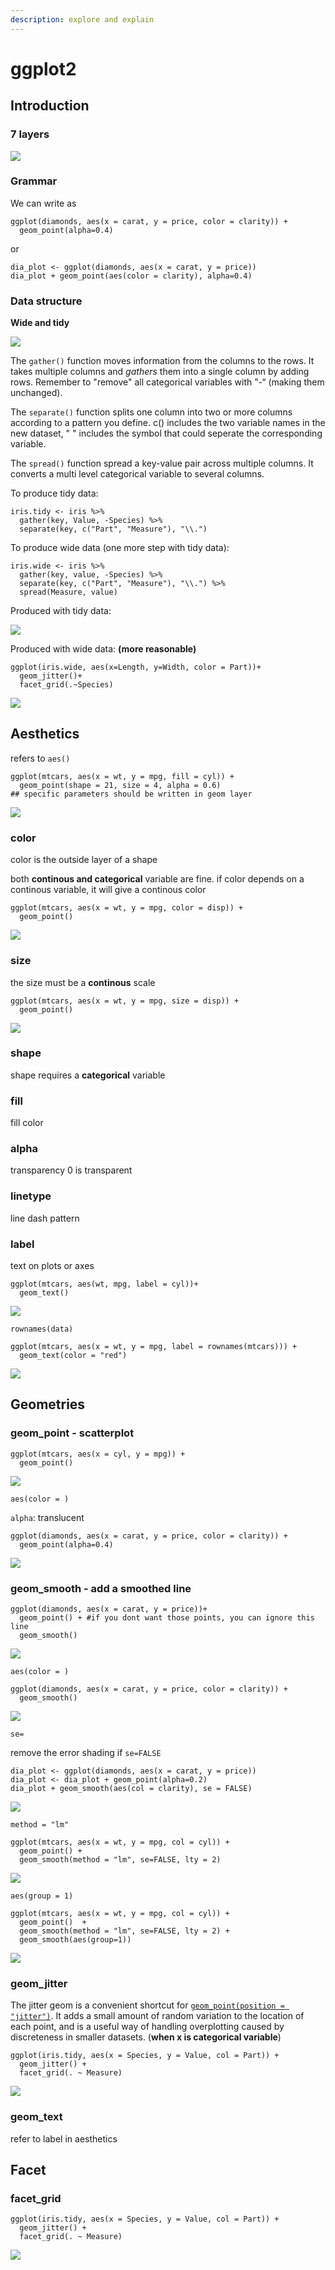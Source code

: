 ```yaml
---
description: explore and explain
---
```


# ggplot2

## Introduction

### 7 layers

![](../../.gitbook/assets/image%20%28140%29.png)

### Grammar

We can write as

```text
ggplot(diamonds, aes(x = carat, y = price, color = clarity)) +
  geom_point(alpha=0.4)
```

or

```text
dia_plot <- ggplot(diamonds, aes(x = carat, y = price))
dia_plot + geom_point(aes(color = clarity), alpha=0.4)
```

### Data structure

**Wide and tidy**

![](../../.gitbook/assets/image%20%28153%29.png)

 The `gather()` function moves information from the columns to the rows. It takes multiple columns and _gathers_ them into a single column by adding rows. Remember to "remove" all categorical variables with "-“ \(making them unchanged\).

The `separate()` function splits one column into two or more columns according to a pattern you define. c\(\) includes the two variable names in the new dataset, " " includes the symbol that could seperate the corresponding variable.

The `spread()` function spread a key-value pair across multiple columns. It converts a multi level categorical variable to several columns.

To produce tidy data:

```text
iris.tidy <- iris %>%
  gather(key, Value, -Species) %>%
  separate(key, c("Part", "Measure"), "\\.")
```

To produce wide data \(one more step with tidy data\):

```text
iris.wide <- iris %>%
  gather(key, value, -Species) %>%
  separate(key, c("Part", "Measure"), "\\.") %>%
  spread(Measure, value)
```

Produced with tidy data:

![](../../.gitbook/assets/image%20%28147%29.png)

Produced with wide data: **\(more reasonable\)**

```text
ggplot(iris.wide, aes(x=Length, y=Width, color = Part))+
  geom_jitter()+
  facet_grid(.~Species)
```

![](../../.gitbook/assets/image%20%28149%29.png)

## Aesthetics

refers to `aes()`

```text
ggplot(mtcars, aes(x = wt, y = mpg, fill = cyl)) +
  geom_point(shape = 21, size = 4, alpha = 0.6) 
## specific parameters should be written in geom layer
```

![](../../.gitbook/assets/image%20%28151%29.png)

### color

color is the outside layer of a shape

both **continous and categorical** variable are fine. if color depends on a continous variable, it will give a continous color

```text
ggplot(mtcars, aes(x = wt, y = mpg, color = disp)) +
  geom_point()
```

![](../../.gitbook/assets/image%20%28139%29.png)

### size

the size must be a **continous** scale

```text
ggplot(mtcars, aes(x = wt, y = mpg, size = disp)) +
  geom_point()
```

![](../../.gitbook/assets/image%20%28142%29.png)

### shape

shape requires a **categorical** variable

### fill

fill color

### alpha

transparency 0 is transparent

### linetype

line dash pattern

### label

text on plots or axes

```text
ggplot(mtcars, aes(wt, mpg, label = cyl))+
  geom_text()
```

![](../../.gitbook/assets/image%20%28136%29.png)

`rownames(data)`

```text
ggplot(mtcars, aes(x = wt, y = mpg, label = rownames(mtcars))) +
  geom_text(color = "red")
```

![](../../.gitbook/assets/image%20%28141%29.png)



## Geometries

### geom\_point - scatterplot

```text
ggplot(mtcars, aes(x = cyl, y = mpg)) +
  geom_point()
```

![](../../.gitbook/assets/image%20%28148%29.png)

`aes(color = )` 

`alpha`: translucent

```text
ggplot(diamonds, aes(x = carat, y = price, color = clarity)) +
  geom_point(alpha=0.4)
```

![](../../.gitbook/assets/image%20%28146%29.png)

### geom\_smooth - add a smoothed line

```text
ggplot(diamonds, aes(x = carat, y = price))+
  geom_point() + #if you dont want those points, you can ignore this line
  geom_smooth()
```

![](../../.gitbook/assets/image%20%28135%29.png)

`aes(color = )`

```text
ggplot(diamonds, aes(x = carat, y = price, color = clarity)) +
  geom_smooth()
```

![](../../.gitbook/assets/image%20%28138%29.png)

`se=`

remove the error shading if `se=FALSE`

```text
dia_plot <- ggplot(diamonds, aes(x = carat, y = price))
dia_plot <- dia_plot + geom_point(alpha=0.2)
dia_plot + geom_smooth(aes(col = clarity), se = FALSE)
```

![](../../.gitbook/assets/image%20%28152%29.png)

`method = "lm"`

```text
ggplot(mtcars, aes(x = wt, y = mpg, col = cyl)) +
  geom_point() + 
  geom_smooth(method = "lm", se=FALSE, lty = 2)
```

![](../../.gitbook/assets/image%20%28154%29.png)

`aes(group = 1)`

```text
ggplot(mtcars, aes(x = wt, y = mpg, col = cyl)) +
  geom_point()  + 
  geom_smooth(method = "lm", se=FALSE, lty = 2) +
  geom_smooth(aes(group=1))
```

![](../../.gitbook/assets/image%20%28137%29.png)

### geom\_jitter

 The jitter geom is a convenient shortcut for [`geom_point(position = "jitter")`](https://ggplot2.tidyverse.org/reference/geom_point.html). It adds a small amount of random variation to the location of each point, and is a useful way of handling overplotting caused by discreteness in smaller datasets. \(**when x is categorical variable**\)

```text
ggplot(iris.tidy, aes(x = Species, y = Value, col = Part)) +
  geom_jitter() +
  facet_grid(. ~ Measure)
```

![](../../.gitbook/assets/image%20%28145%29.png)

### geom\_text

refer to label in aesthetics

## Facet

### facet\_grid

```text
ggplot(iris.tidy, aes(x = Species, y = Value, col = Part)) +
  geom_jitter() +
  facet_grid(. ~ Measure)
```

![](../../.gitbook/assets/image%20%28144%29.png)

